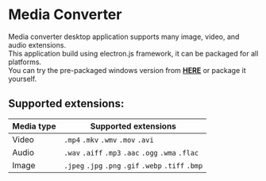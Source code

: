 # Media Converter 
Media converter desktop application supports many image, video, and audio extensions.  
This application build using electron.js framework, it can be packaged for all platforms.    
You can try the pre-packaged windows version from [**HERE**](https://www.mediafire.com/file/sege22lcrg66xe3/Media-Converter_Setup.exe/file)
or package it yourself.

## Supported extensions:

| Media type | Supported extensions |
|------------|----------------------|
| Video      | `.mp4` `.mkv` `.wmv` `.mov` `.avi`|
| Audio      | `.wav` `.aiff` `.mp3` `.aac` `.ogg` `.wma` `.flac`|
| Image      | `.jpeg` `.jpg` `.png` `.gif` `.webp` `.tiff` `.bmp`|
